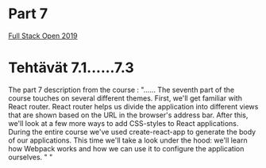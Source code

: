 # Part 7

[Full Stack Open 2019](https://fullstackopen-2019.github.io/#course-contents)

# Tehtävät 7.1......7.3

The part 7 description from the course : 
"......
The seventh part of the course touches on several different themes. First, we'll get familiar with React router. React router helps us divide the application into different views that are shown based on the URL in the browser's address bar. After this, we'll look at a few more ways to add CSS-styles to React applications. During the entire course we've used create-react-app to generate the body of our applications. This time we'll take a look under the hood: we'll learn how Webpack works and how we can use it to configure the application ourselves. "
"
